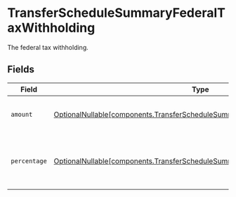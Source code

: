 # TransferScheduleSummaryFederalTaxWithholding

The federal tax withholding.


## Fields

| Field                                                                                                                                                              | Type                                                                                                                                                               | Required                                                                                                                                                           | Description                                                                                                                                                        | Example                                                                                                                                                            |
| ------------------------------------------------------------------------------------------------------------------------------------------------------------------ | ------------------------------------------------------------------------------------------------------------------------------------------------------------------ | ------------------------------------------------------------------------------------------------------------------------------------------------------------------ | ------------------------------------------------------------------------------------------------------------------------------------------------------------------ | ------------------------------------------------------------------------------------------------------------------------------------------------------------------ |
| `amount`                                                                                                                                                           | [OptionalNullable[components.TransferScheduleSummaryRetirementDistributionAmount]](../../models/components/transferschedulesummaryretirementdistributionamount.md) | :heavy_minus_sign:                                                                                                                                                 | Fixed USD amount to withhold for taxes.                                                                                                                            | {<br/>"value": "1.23"<br/>}                                                                                                                                        |
| `percentage`                                                                                                                                                       | [OptionalNullable[components.TransferScheduleSummaryPercentage]](../../models/components/transferschedulesummarypercentage.md)                                     | :heavy_minus_sign:                                                                                                                                                 | Percentage of total disbursement amount to withhold for taxes.                                                                                                     | {<br/>"value": "11.25"<br/>}                                                                                                                                       |